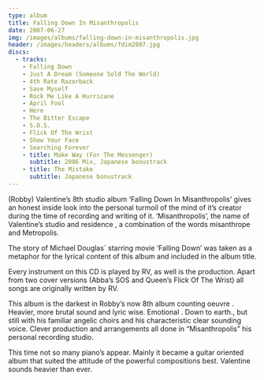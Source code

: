 ```yaml
---
type: album
title: Falling Down In Misanthropolis
date: 2007-06-27
img: /images/albums/falling-down-in-misanthropolis.jpg
header: /images/headers/albums/fdim2007.jpg
discs:
  - tracks:
    - Falling Down
    - Just A Dream (Someone Sold The World)
    - 4th Rate Razorback
    - Save Myself
    - Rock Me Like A Hurricane
    - April Fool
    - Here
    - The Bitter Escape
    - S.O.S.
    - Flick Of The Wrist
    - Show Your Face
    - Searching Forever
    - title: Make Way (For The Messenger)
      subtitle: 2006 Mix, Japanese bonustrack
    - title: The Mistake
      subtitle: Japanese bonustrack
---
```


(Robby) Valentine’s 8th studio album ‘Falling Down In Misanthropolis’ gives an honest inside look into the personal turmoil of the mind of it’s creator during the time of recording and writing of it.
‘Misanthropolis’, the name of Valentine’s studio and residence , a combination of the words misanthrope and Metropolis.

The story of Michael Douglas´ starring movie ‘Falling Down’ was taken as a metaphor for the lyrical content of this album and included in the album title.

Every instrument on this CD is played by RV, as well is the production.
Apart from two cover versions (Abba’s SOS and Queen’s Flick Of The Wrist) all songs are originally written by RV.

This album is the darkest in Robby’s now 8th album counting oeuvre .
Heavier, more brutal sound and lyric wise. Emotional . Down to earth., but still with his familiar angelic choirs and his characteristic clear sounding voice.
Clever production and arrangements all done in “Misanthropolis” his personal recording studio.

This time not so many piano’s appear. Mainly it became a guitar oriented album that suited the attitude of the powerful compositions best.
Valentine sounds heavier than ever.